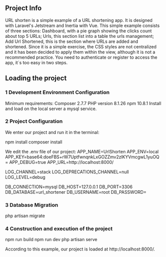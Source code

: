 

## Project Info

URL shorten is a simple example of a URL shortening app. It is designed with Laravel's Jetstream and Inertia with Vue. This simple example consists of three sections: Dashboard, with a pie graph showing the clicks count about top 5 URLs; Urls, this section list into a table the urls management; Add Url Shortened, this is the section where URLs are added and shortened.
Since it is a simple exercise, the CSS styles are not centralized and it has been decided to apply them within the view, although it is not a recommended practice.
You need to authenticate or register to access the app, it´s too easy in two steps.

## Loading the project

### 1 Development Environment Configuration

Minimum requirements:
Composer 2.7.7
PHP version 8.1.26
npm 10.8.1
Install and load on the local server a mysql service.


### 2 Project Configuration

We enter our project and run it in the terminal:

npm install
composer install

We edit the .env file of our project:
APP_NAME=UrlShorten
APP_ENV=local
APP_KEY=base64:doeFBS+rW7UptfwnqnkLxGOZZmv2zlKYVmcgwL1yuOQ=
APP_DEBUG=true
APP_URL=http://localhost:8000/

LOG_CHANNEL=stack
LOG_DEPRECATIONS_CHANNEL=null
LOG_LEVEL=debug

DB_CONNECTION=mysql
DB_HOST=127.0.0.1
DB_PORT=3306
DB_DATABASE=url_shortener
DB_USERNAME=root
DB_PASSWORD=

### 3 Database Migration

php artisan migrate

### 4 Construction and execution of the project

npm run build
npm run dev
php artisan serve


According to this example, our project is loaded at http://localhost:8000/.

